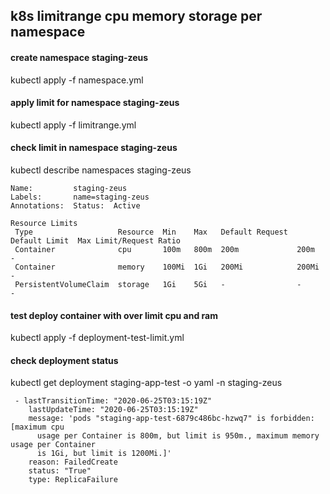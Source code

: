 ## k8s limitrange cpu memory storage per namespace



#### create namespace staging-zeus

kubectl apply -f namespace.yml

#### apply limit for namespace staging-zeus
kubectl apply -f limitrange.yml


#### check limit in namespace staging-zeus
kubectl describe namespaces staging-zeus
```
Name:         staging-zeus
Labels:       name=staging-zeus
Annotations:  Status:  Active

Resource Limits
 Type                   Resource  Min    Max   Default Request  Default Limit  Max Limit/Request Ratio
 Container              cpu       100m   800m  200m             200m           -
 Container              memory    100Mi  1Gi   200Mi            200Mi          -
 PersistentVolumeClaim  storage   1Gi    5Gi   -                -              -
```


#### test deploy container with over limit cpu and ram

 kubectl apply -f deployment-test-limit.yml


#### check deployment status
kubectl get deployment staging-app-test -o yaml -n staging-zeus
```
 - lastTransitionTime: "2020-06-25T03:15:19Z"
    lastUpdateTime: "2020-06-25T03:15:19Z"
    message: 'pods "staging-app-test-6879c486bc-hzwq7" is forbidden: [maximum cpu
      usage per Container is 800m, but limit is 950m., maximum memory usage per Container
      is 1Gi, but limit is 1200Mi.]'
    reason: FailedCreate
    status: "True"
    type: ReplicaFailure
```
